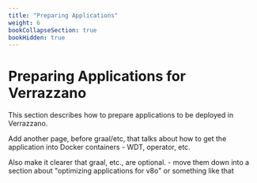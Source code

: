 ```yaml
---
title: "Preparing Applications"
weight: 6
bookCollapseSection: true
bookHidden: true
---
```


# Preparing Applications for Verrazzano

This section describes how to prepare applications to be deployed in Verrazzano.

Add another page, before graal/etc, that talks about how to get the application
into Docker containers - WDT, operator, etc.

Also make it clearer that graal, etc., are optional. - move them down into a section
about "optimizing applications for v8o" or something like that
